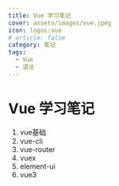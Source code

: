 ```yaml
---
title: Vue 学习笔记
cover: assets/images/vue.jpeg
icon: logos:vue
# article: false
category: 笔记
tags:
  - Vue
  - 语法
---
```


# Vue 学习笔记

1. vue基础
2. vue-cli
3. vue-router
4. vuex
5. element-ui
6. vue3

